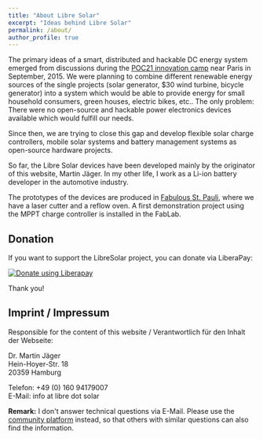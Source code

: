 ```yaml
---
title: "About Libre Solar"
excerpt: "Ideas behind Libre Solar"
permalink: /about/
author_profile: true
---
```


The primary ideas of a smart, distributed and hackable DC energy system emerged from discussions during the [POC21 innovation camp](http://www.poc21.cc/) near Paris in September, 2015. We were planning to combine different renewable energy sources of the single projects (solar generator, $30 wind turbine, bicycle generator) into a system which would be able to provide energy for small household consumers, green houses, electric bikes, etc.. The only problem: There were no open-source and hackable power electronics devices available which would fulfill our needs.

Since then, we are trying to close this gap and develop flexible solar charge controllers, mobile solar systems and battery management systems as open-source hardware projects.

So far, the Libre Solar devices have been developed mainly by the originator of this website, Martin Jäger. In my other life, I work as a Li-ion battery developer in the automotive industry.

The prototypes of the devices are produced in [Fabulous St. Pauli](http://www.fablab-hamburg.org/), where we have a laser cutter and a reflow oven. A first demonstration project using the MPPT charge controller is installed in the FabLab.

## Donation

If you want to support the LibreSolar project, you can donate via LiberaPay:

<script src="https://liberapay.com/LibreSolar/widgets/button.js"></script>
<noscript><a href="https://liberapay.com/LibreSolar/donate"><img alt="Donate using Liberapay" src="https://liberapay.com/assets/widgets/donate.svg"></a></noscript>

Thank you!

## Imprint / Impressum

Responsible for the content of this website / Verantwortlich für den Inhalt der Webseite:

Dr. Martin Jäger<br/>
Hein-Hoyer-Str. 18<br/>
20359 Hamburg<br/>

Telefon: +49 (0) 160 94179007<br/>
E-Mail: info at libre dot solar<br/>

**Remark:** I don't answer technical questions via E-Mail. Please use the [community platform](https://talk.libre.solar) instead, so that others with similar questions can also find the information.